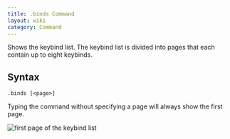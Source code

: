 ```yaml
---
title: .binds Command
layout: wiki
category: Command
---
```

Shows the keybind list. The keybind list is divided into pages that each contain up to eight keybinds.

## Syntax
`.binds [<page>]`

Typing the command without specifying a page will always show the first page.

![first page of the keybind list](https://cloud.githubusercontent.com/assets/10100202/8272975/aee13d66-1859-11e5-912f-98d4e200f000.png)
